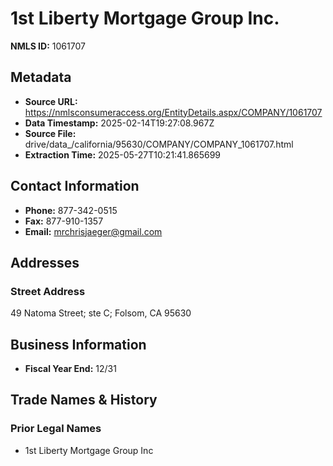 # 1st Liberty Mortgage Group Inc.

**NMLS ID:** 1061707

## Metadata
- **Source URL:** https://nmlsconsumeraccess.org/EntityDetails.aspx/COMPANY/1061707
- **Data Timestamp:** 2025-02-14T19:27:08.967Z
- **Source File:** drive/data_/california/95630/COMPANY/COMPANY_1061707.html
- **Extraction Time:** 2025-05-27T10:21:41.865699

## Contact Information
- **Phone:** 877-342-0515
- **Fax:** 877-910-1357
- **Email:** mrchrisjaeger@gmail.com

## Addresses
### Street Address
49 Natoma Street; ste C; Folsom, CA 95630

## Business Information
- **Fiscal Year End:** 12/31

## Trade Names & History
### Prior Legal Names
- 1st Liberty Mortgage Group Inc
